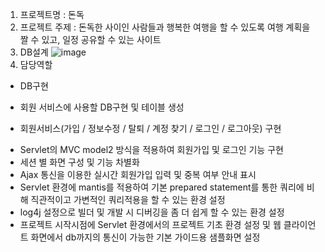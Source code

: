 1. 프로젝트명 : 돈독
2. 프로젝트 주제 : 돈독한 사이인 사람들과 행복한 여행을 할 수 있도록 여행 계획을 짤 수 있고, 일정 공유할 수 있는 사이트
3. DB설계
![image](https://github.com/whalswl38/dondok/assets/59720196/b49715bf-e8c5-4bc7-b736-33f6d9abc41b)
4. 담당역할
* DB구현
- 회원 서비스에 사용할 DB구현 및 테이블 생성
* 회원서비스(가입 / 정보수정 / 탈퇴 / 계정 찾기 / 로그인 / 로그아웃) 구현
- Servlet의 MVC model2 방식을 적용하여 회원가입 및 로그인 기능 구현
- 세션 별 화면 구성 및 기능 차별화
- Ajax 통신을 이용한 실시간 회원가입 입력 및 중복 여부 안내 표시
- Servlet 환경에 mantis를 적용하여 기본 prepared statement를 통한 쿼리에 비해 직관적이고 가변적인 쿼리적용을 할 수 있는 환경 설정
- log4j 설정으로 빌더 및 개발 시 디버깅을 좀 더 쉽게 할 수 있는 환경 설정
- 프로젝트 시작시점에 Servlet 환경에서의 프로젝트 기초 환경 설정 및 웹 클라이언트 화면에서 db까지의 통신이 가능한 기본 가이드용 샘플화면 설정


